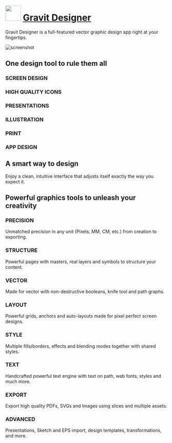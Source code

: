﻿# <img src="https://cdn.jsdelivr.net/gh/chtof/chocolatey-packages/automatic/gravitdesigner/gravitdesigner.png" width="48" height="48"/> [Gravit Designer](https://chocolatey.org/packages/gravitdesigner)

Gravit Designer is a full-featured vector graphic design app right at your fingertips.

![screenshot](https://cdn.jsdelivr.net/gh/chtof/chocolatey-packages/automatic/gravitdesigner.portable/screenshot.png)

## One design tool to rule them all
### SCREEN DESIGN
### HIGH QUALITY ICONS
### PRESENTATIONS
### ILLUSTRATION
### PRINT
### APP DESIGN

## A smart way to design
Enjoy a clean, intuitive interface that adjusts itself exactly the way you expect it.

## Powerful graphics tools to unleash your creativity
### PRECISION
Unmatched precision in any unit (Pixels, MM, CM, etc.) from creation to exporting.
### STRUCTURE
Powerful pages with masters, real layers and symbols to structure your content.
### VECTOR
Made for vector with non-destructive booleans, knife tool and path graphs.
### LAYOUT
Powerful grids, anchors and auto-layouts made for pixel perfect screen designs.
### STYLE
Multiple fills/borders, effects and blending modes together with shared styles.
### TEXT
Handcrafted powerful text engine with text on path, web fonts, styles and much more.
### EXPORT
Export high quality PDFs, SVGs and Images using slices and multiple assets.
### ADVANCED
Presentations, Sketch and EPS import, design templates, transformations, and more.